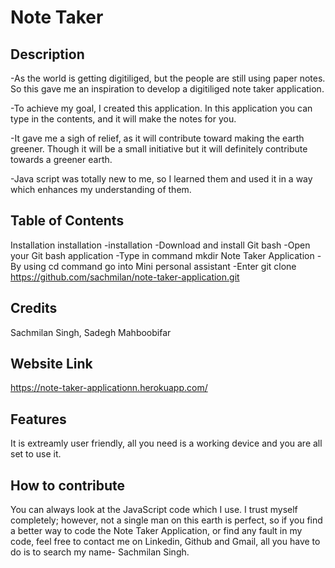 # Note Taker

## Description

-As the world is getting digitiliged, but the people are still using paper notes. So this gave me an inspiration to develop a digitiliged note taker application.

-To achieve my goal, I created this application. In this application you can type in the contents, and it will make the notes for you.

-It gave me a sigh of relief, as it will contribute toward making the earth greener. Though it will be a small initiative but it will definitely contribute towards a greener earth.

-Java script was totally new to me, so I learned them and used it in a way which enhances my understanding of them.

## Table of Contents

Installation
installation
-installation
-Download and install Git bash
-Open your Git bash application
-Type in command mkdir Note Taker Application
-By using cd command go into Mini personal assistant
-Enter git clone https://github.com/sachmilan/note-taker-application.git

## Credits

Sachmilan Singh, Sadegh Mahboobifar

## Website Link

https://note-taker-applicationn.herokuapp.com/


## Features

It is extreamly user friendly, all you need is a working device and you are all set to use it. 

## How to contribute

You can always look at the JavaScript code which I use. I trust myself completely; however, not a single man on this earth is perfect, so if you find a better way to code the Note Taker Application, or find any fault in my code, feel free to contact me on Linkedin, Github and Gmail, all you have to do is to search my name- Sachmilan Singh.
